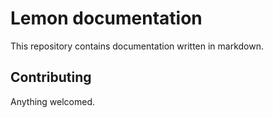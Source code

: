# Lemon documentation

This repository contains documentation written in markdown.

## Contributing

Anything welcomed.


